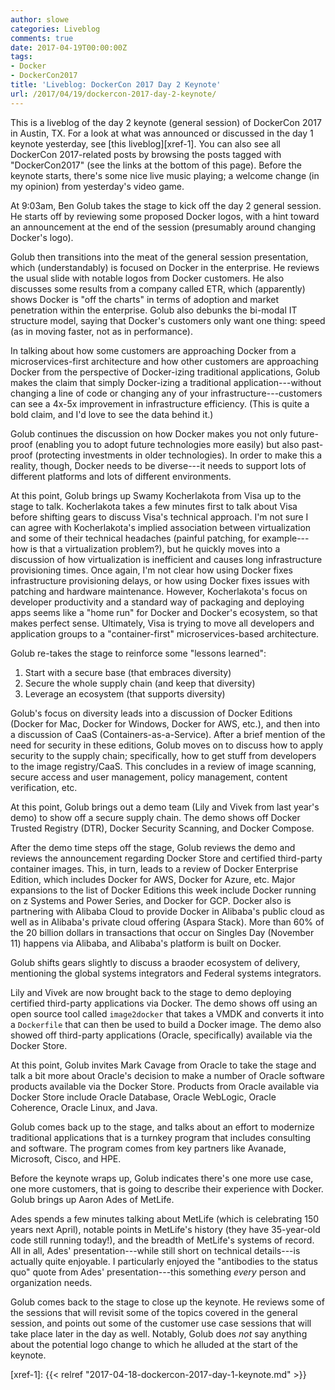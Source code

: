 ```yaml
---
author: slowe
categories: Liveblog
comments: true
date: 2017-04-19T00:00:00Z
tags:
- Docker
- DockerCon2017
title: 'Liveblog: DockerCon 2017 Day 2 Keynote'
url: /2017/04/19/dockercon-2017-day-2-keynote/
---
```


This is a liveblog of the day 2 keynote (general session) of DockerCon 2017 in Austin, TX. For a look at what was announced or discussed in the day 1 keynote yesterday, see [this liveblog][xref-1]. You can also see all DockerCon 2017-related posts by browsing the posts tagged with "DockerCon2017" (see the links at the bottom of this page). Before the keynote starts, there's some nice live music playing; a welcome change (in my opinion) from yesterday's video game.<!--more-->

At 9:03am, Ben Golub takes the stage to kick off the day 2 general session. He starts off by reviewing some proposed Docker logos, with a hint toward an announcement at the end of the session (presumably around changing Docker's logo).

Golub then transitions into the meat of the general session presentation, which (understandably) is focused on Docker in the enterprise. He reviews the usual slide with notable logos from Docker customers. He also discusses some results from a company called ETR, which (apparently) shows Docker is "off the charts" in terms of adoption and market penetration within the enterprise. Golub also debunks the bi-modal IT structure model, saying that Docker's customers only want one thing: speed (as in moving faster, not as in performance).

In talking about how some customers are approaching Docker from a microservices-first architecture and how other customers are approaching Docker from the perspective of Docker-izing traditional applications, Golub makes the claim that simply Docker-izing a traditional application---without changing a line of code or changing any of your infrastructure---customers can see a 4x-5x improvement in infrastructure efficiency. (This is quite a bold claim, and I'd love to see the data behind it.)

Golub continues the discussion on how Docker makes you not only future-proof (enabling you to adopt future technologies more easily) but also past-proof (protecting investments in older technologies). In order to make this a reality, though, Docker needs to be diverse---it needs to support lots of different platforms and lots of different environments.

At this point, Golub brings up Swamy Kocherlakota from Visa up to the stage to talk. Kocherlakota takes a few minutes first to talk about Visa before shifting gears to discuss Visa's technical approach. I'm not sure I can agree with Kocherlakota's implied association between virtualization and some of their technical headaches (painful patching, for example---how is that a virtualization problem?), but he quickly moves into a discussion of how virtualization is inefficient and causes long infrastructure provisioning times. Once again, I'm not clear how using Docker fixes infrastructure provisioning delays, or how using Docker fixes issues with patching and hardware maintenance. However, Kocherlakota's focus on developer productivity and a standard way of packaging and deploying apps seems like a "home run" for Docker and Docker's ecosystem, so that makes perfect sense. Ultimately, Visa is trying to move all developers and application groups to a "container-first" microservices-based architecture.

Golub re-takes the stage to reinforce some "lessons learned":

1. Start with a secure base (that embraces diversity)
2. Secure the whole supply chain (and keep that diversity)
3. Leverage an ecosystem (that supports diversity)

Golub's focus on diversity leads into a discussion of Docker Editions (Docker for Mac, Docker for Windows, Docker for AWS, etc.), and then into a discussion of CaaS (Containers-as-a-Service). After a brief mention of the need for security in these editions, Golub moves on to discuss how to apply security to the supply chain; specifically, how to get stuff from developers to the image registry/CaaS. This concludes in a review of image scanning, secure access and user management, policy management, content verification, etc.

At this point, Golub brings out a demo team (Lily and Vivek from last year's demo) to show off a secure supply chain. The demo shows off Docker Trusted Registry (DTR), Docker Security Scanning, and Docker Compose.

After the demo time steps off the stage, Golub reviews the demo and reviews the announcement regarding Docker Store and certified third-party container images. This, in turn, leads to a review of Docker Enterprise Edition, which includes Docker for AWS, Docker for Azure, etc. Major expansions to the list of Docker Editions this week include Docker running on z Systems and Power Series, and Docker for GCP. Docker also is partnering with Alibaba Cloud to provide Docker in Alibaba's public cloud as well as in Alibaba's private cloud offering (Aspara Stack). More than 60% of the 20 billion dollars in transactions that occur on Singles Day (November 11) happens via Alibaba, and Alibaba's platform is built on Docker.

Golub shifts gears slightly to discuss a braoder ecosystem of delivery, mentioning the global systems integrators and Federal systems integrators.

Lily and Vivek are now brought back to the stage to demo deploying certified third-party applications via Docker. The demo shows off using an open source tool called `image2docker` that takes a VMDK and converts it into a `Dockerfile` that can then be used to build a Docker image. The demo also showed off third-party applications (Oracle, specifically) available via the Docker Store.

At this point, Golub invites Mark Cavage from Oracle to take the stage and talk a bit more about Oracle's decision to make a number of Oracle software products available via the Docker Store. Products from Oracle available via Docker Store include Oracle Database, Oracle WebLogic, Oracle Coherence, Oracle Linux, and Java.

Golub comes back up to the stage, and talks about an effort to modernize traditional applications that is a turnkey program that includes consulting and software. The program comes from key partners like Avanade, Microsoft, Cisco, and HPE.

Before the keynote wraps up, Golub indicates there's one more use case, one more customers, that is going to describe their experience with Docker. Golub brings up Aaron Ades of MetLife.

Ades spends a few minutes talking about MetLife (which is celebrating 150 years next April), notable points in MetLife's history (they have 35-year-old code still running today!), and the breadth of MetLife's systems of record. All in all, Ades' presentation---while still short on technical details---is actually quite enjoyable. I particularly enjoyed the "antibodies to the status quo" quote from Ades' presentation---this something _every_ person and organization needs.

Golub comes back to the stage to close up the keynote. He reviews some of the sessions that will revisit some of the topics covered in the general session, and points out some of the customer use case sessions that will take place later in the day as well. Notably, Golub does _not_ say anything about the potential logo change to which he alluded at the start of the keynote.



[xref-1]: {{< relref "2017-04-18-dockercon-2017-day-1-keynote.md" >}}
